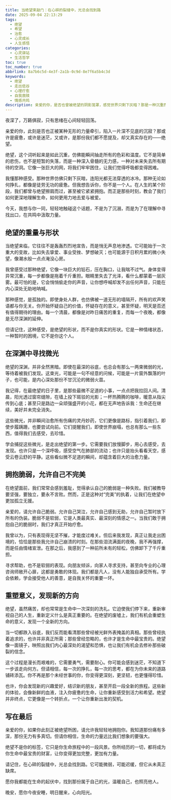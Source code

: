 ```yaml
---
title: 当绝望来敲门：在心碎的裂缝中，光总会找到路
date: 2025-09-04 22:13:29
tags:
  - 绝望
  - 希望
  - 治愈
  - 心灵成长
  - 人生感悟
categories:
  - 心灵驿站
  - 生活哲学
toc: true
toc_number: true
abbrlink: 8a7b6c5d-4e3f-2a1b-0c9d-8e7f6a5b4c3d
keywords:
  - 绝望
  - 走出低谷
  - 心理疗愈
  - 自我救赎
  - 情感共鸣
description: 亲爱的你，是否也曾被绝望的阴影笼罩，感觉世界只剩下灰暗？那是一种沉重而无声的痛，让人窒息。但请相信，绝望并非终点，它只是生命旅程中一段特别的风景。这篇文章，想与你一同探索绝望的深渊，感受那些细微的挣扎与转变，最终，在心碎的裂缝中，找到那束温暖而坚韧的光。
---
```


夜深了，万籁俱寂，只有思绪在心间轻轻回荡。

亲爱的你，此刻是否也正被某种无形的力量牵引，陷入一片深不见底的沉寂？那或许是疲惫，或许是迷茫，又或许，是那份我们都不愿提及，却又真实存在的——绝望。

绝望，这个词听起来是如此沉重，仿佛能瞬间抽走所有的色彩和温度。它不是简单的悲伤，也不是短暂的失落，而是一种深入骨髓的无力感，一种对未来失去所有期待的空洞。它像一张巨大的网，将我们牢牢困住，让我们觉得呼吸都变得困难。

我懂那种感受。那种世界仿佛只剩下灰暗，连阳光都无法穿透的冰冷。那种无论如何挣扎，都像是徒劳无功的疲惫。但我想告诉你，你不是一个人。在人生的某个阶段，我们都曾与绝望擦肩而过，甚至被它紧紧拥抱。而正是那些时刻，教会了我们如何更深地理解生命，如何更用力地去爱与被爱。

今天，我想与你一同，轻轻地触碰这个话题，不是为了沉溺，而是为了在理解中寻找出口，在共鸣中汲取力量。

## 绝望的重量与形状

当绝望来临，它往往不是轰轰烈烈地宣告，而是悄无声息地渗透。它可能始于一次重大的变故，比如失去挚爱、事业受挫、梦想破灭；也可能源于日积月累的微小失望，像潮水般一点点淹没心房。

我曾感受过那种绝望，它像一块巨大的铅石，压在胸口，让我喘不过气。身体变得异常沉重，每一步都像是拖着千斤重担。眼睛里失去了光泽，看什么都蒙着一层灰雾。最可怕的是，它会悄悄偷走你的声音，让你想呼喊却发不出任何声音，只能在内心深处无助地呐喊。

那种感觉，是孤独的。即使身处人群，也仿佛被一道无形的墙隔开，所有的欢声笑语都与你无关。你开始怀疑自己的价值，怀疑存在的意义，甚至怀疑，明天是否还有值得期待的理由。每一个清晨，都像是对昨日痛苦的重复，而每一个夜晚，都像是无尽深渊的延伸。

但请记住，这种感受，是绝望的形状，而不是你真实的形状。它是一种情绪状态，一种暂时的困境，它不是你这个人。

## 在深渊中寻找微光

绝望的深渊，并非全然黑暗。即使在最深的谷底，也总会有那么一两束微弱的光，等待着被我们发现。这束光，可能是一句不经意的问候，可能是一片窗外飘落的叶子，也可能，是内心深处那份不甘沉沦的微弱火苗。

我记得，在最绝望的日子里，是那些最微不足道的小事，一点点把我拉回人间。清晨，阳光透过窗帘缝隙，在墙上投下斑驳的光影；一杯热腾腾的咖啡，暖意从指尖传到心底；甚至只是路边一朵顽强盛开的小花，都在无声地告诉我：生命还在继续，美好并未完全消失。

这些微光，并非瞬间治愈所有伤痛的灵丹妙药，它们更像是路标，指引着我们，即使步履蹒跚，也要尝试向前。它们提醒我们，即使世界崩塌，也总有那么一些东西，值得我们去感受，去珍惜。

学会捕捉这些微光，是走出绝望的第一步。它需要我们放慢脚步，用心去感受，去发现。也许只是一个深呼吸，感受空气在肺部的流动；也许只是抬头看看天空，感受云卷云舒的平静。这些看似微不足道的瞬间，却蕴含着巨大的治愈力量。

## 拥抱脆弱，允许自己不完美

在绝望面前，我们常常会感到羞耻，觉得承认自己的脆弱是一种失败。我们被教导要坚强，要独立，要永不言败。然而，正是这种对“完美”的执着，让我们在绝望中更加孤立无援。

亲爱的，请允许自己脆弱。允许自己哭泣，允许自己感到无助，允许自己暂时放下所有的伪装。脆弱不是软弱，它是人类最真实、最深刻的情感之一。当我们敢于拥抱自己的脆弱时，我们才真正开始疗愈。

我曾以为，只有表现得无坚不摧，才能度过难关。但后来我发现，真正让我走出困境的，恰恰是那些我允许自己崩溃的时刻。在那些泪流满面的夜晚，我不再强撑，而是任由情绪宣泄。在那之后，我感到了一种前所未有的轻松，仿佛卸下了千斤重担。

寻求帮助，也不是软弱的表现。向朋友倾诉，向家人寻求支持，甚至向专业的心理咨询师敞开心扉，这都是勇敢的体现。我们都是凡人，没有人能独自承受所有。学会依赖，学会接受他人的善意，是自我关怀的重要一环。

## 重塑意义，发现新的方向

绝望，虽然痛苦，却也常常是生命中一次深刻的洗礼。它迫使我们停下来，重新审视自己的人生，重新定义什么是真正重要的。在绝望的废墟上，我们有机会重塑生命的意义，发现一个全新的方向。

当一切都跌入谷底，我们反而能看清那些曾经被光鲜外表掩盖的真相。那些曾经执着追求的，也许并非真正所需；那些曾经忽略的，也许才是生命中最宝贵的。绝望像一面镜子，映照出我们内心最深处的渴望和恐惧，也让我们有机会去修补那些破裂的信念。

这个过程是漫长而艰难的，它需要勇气，需要耐心。你可能会感到迷茫，不知道下一步该走向何方。但请相信，每一次的挣扎，每一次的思考，都在为你未来的道路铺砖添瓦。你不再是那个未经世事的你，你变得更深刻，更坚韧，也更懂得珍惜。

也许，你会发现新的兴趣爱好，结识新的朋友，甚至开启一段全新的旅程。这些新的体验，会像新鲜的血液，注入你疲惫的生命，让你重新感受到活力和希望。绝望并非终点，它更像是一个转折点，一个让你重新出发的契机。

## 写在最后

亲爱的你，如果你此刻正被绝望所困，请允许我轻轻地拥抱你。我知道那份痛有多深，那份无力有多真切。但请你相信，生命的力量远比我们想象的要强大。

绝望不是你的标签，它只是你生命旅程中的一段风景。你所经历的一切，都将成为你生命中最宝贵的财富，让你变得更加完整，更加有力量。

请记住，在心碎的裂缝中，光总会找到路。它可能微弱，可能迟缓，但它从未真正缺席。

愿你我都能在生命的起伏中，找到那份属于自己的光，温暖自己，也照亮他人。

晚安，愿你今夜安睡，明日醒来，心向阳光。